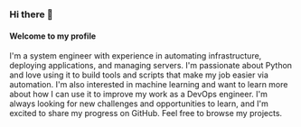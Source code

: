 ### Hi there 👋
#### Welcome to my profile

I'm a system engineer with experience in automating infrastructure, deploying applications, and managing servers. I'm passionate about Python and love using it to build tools and scripts that make my job easier via automation. I'm also interested in machine learning and want to learn more about how I can use it to improve my work as a DevOps engineer. I'm always looking for new challenges and opportunities to learn, and I'm excited to share my progress on GitHub. Feel free to browse my projects.
<!--
**Drew-lgtm/Drew-lgtm** is a ✨ _special_ ✨ repository because its `README.md` (this file) appears on your GitHub profile.

Here are some ideas to get you started:

- 🔭 I’m currently working on ...
- 🌱 I’m currently learning ...
- 👯 I’m looking to collaborate on ...
- 🤔 I’m looking for help with ...
- 💬 Ask me about ...
- 📫 How to reach me: ...
- 😄 Pronouns: ...
- ⚡ Fun fact: ...
-->
